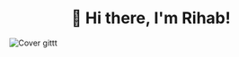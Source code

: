 <h1 align="center">👋 Hi there, I'm Rihab!</h1>

![Cover gittt](https://github.com/user-attachments/assets/caab94ff-f499-445c-9e20-f21101506395)
